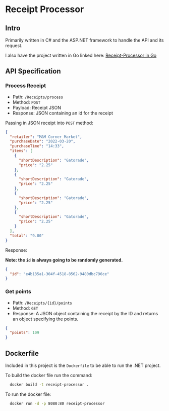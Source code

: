 # Receipt Processor

## Intro

Primarily written in C# and the ASP.NET framework to handle the API and its request.

I also have the project written in Go linked here: [Receipt-Processor in Go](https://github.com/jcast24/Receipt-Processor-Go)

## API Specification

### Process Receipt

- Path: `/Receipts/process`
- Method: `POST`
- Payload: Receipt JSON
- Response: JSON containing an id for the receipt

Passing in JSON receipt into `POST` method:

```json
{
  "retailer": "M&M Corner Market",
  "purchaseDate": "2022-03-20",
  "purchaseTime": "14:33",
  "items": [
    {
      "shortDescription": "Gatorade",
      "price": "2.25"
    },
    {
      "shortDescription": "Gatorade",
      "price": "2.25"
    },
    {
      "shortDescription": "Gatorade",
      "price": "2.25"
    },
    {
      "shortDescription": "Gatorade",
      "price": "2.25"
    }
  ],
  "total": "9.00"
}
```

Response:

**Note: the `id` is always going to be randomly generated.**

```json
{
  "id": "e4b135a1-304f-4518-8562-9480dbc796ce"
}
```

### Get points

- Path: `/Receipts/{id}/points`
- Method: `GET`
- Response: A JSON object containing the receipt by the ID and returns an object specifying the points.

```json
{
  "points": 109
}
```

## Dockerfile
Included in this project is the `Dockerfile` to be able to run the .NET project.

To build the docker file run the command:

```bash
  docker build -t receipt-processor .
```

To run the docker file:

```bash
  docker run -d -p 8080:80 receipt-processor
```
